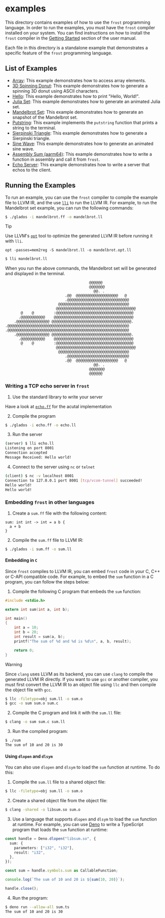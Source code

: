 # examples

This directory contains examples of how to use the `frost` programming language.
In order to run the examples, you must have the `frost` compiler installed on
your system. You can find instructions on how to install the `frost` compiler in
the
[Getting Started](https://oriol-linan.gitbook.io/frost/user-manual/getting-started)
section of the user manual.

Each file in this directory is a standalone example that demonstrates a specific
feature of the `frost` programming language.

## List of Examples

- [Array](array.ff): This example demonstrates how to access array elements.
- [3D Spinning Donut](donut.ff): This example demonstrates how to generate a
  spinning 3D donut using ASCII characters.
- [Hello](hello.ff): This example demonstrates how to print "Hello, World!".
- [Julia Set](julia.ff): This example demonstrates how to generate an animated
  Julia set.
- [Mandelbrot Set](mandelbrot.ff): This example demonstrates how to generate an
  snapshot of the Mandelbrot set.
- [Putstring](putstring.ff): This example implements the `putstring` function
  that prints a string to the terminal.
- [Sierpinski Triangle](sierpinski.ff): This example demonstrates how to
  generate a Sierpinski triangle.
- [Sine Wave](sine.ff): This example demonstrates how to generate an animated
  sine wave.
- [Assembly Sum (aarm64)](sum_aarm64.ff): This example demonstrates how to write
  a function in assembly and call it from `frost`.
- [Echo Server](echo.ff): This example demonstrates how to write a server that
  echos to the client.

## Running the Examples

To run an example, you can use the `frost` compiler to compile the example file
to LLVM IR, and the use [`lli`](https://llvm.org/docs/CommandGuide/lli.html) to
run the LLVM IR. For example, to run the Mandelbrot set example, you can run the
following commands:

```sh
$ ./glados -i mandelbrot.ff -o mandelbrot.ll
```

> [!TIP]
> Use LLVM's [`opt`](https://llvm.org/docs/CommandGuide/opt.html) tool to
> optimize the generated LLVM IR before running it with `lli`.
>
> ```
> opt -passes=mem2reg -S mandelbrot.ll -o mandelbrot.opt.ll
> ```

```sh
$ lli mandelbrot.ll
```

When you run the above commands, the Mandelbrot set will be generated and
displayed in the terminal.

```
                                      @@@@@@                                   
                                      @@@@@@@                                  
                                        @@. .                                  
                           .@@  @@@@@@@@@@@@@@@@@@@   @                        
                           .@@@@@@@@@@@@@@@@@@@@@@@@@@@@                       
                        @@@@@@@@@@@@@@@@@@@@@@@@@@@@@@@@                       
                       @@@@@@@@@@@@@@@@@@@@@@@@@@@@@@@@@@@@                    
       @    @         :@@@@@@@@@@@@@@@@@@@@@@@@@@@@@@@@@@@                     
      .@@@@@@@@@@@    @@@@@@@@@@@@@@@@@@@@@@@@@@@@@@@@@@@@                     
    .@@@@@@@@@@@@@@@ @@@@@@@@@@@@@@@@@@@@@@@@@@@@@@@@@@@@.                     
.@@@@@@@@@@@@@@@@@@@@@@@@@@@@@@@@@@@@@@@@@@@@@@@@@@@@@@@                       
.@@@@@@@@@@@@@@@@@@@@@@@@@@@@@@@@@@@@@@@@@@@@@@@@@@@@@@@                       
    .@@@@@@@@@@@@@@@ @@@@@@@@@@@@@@@@@@@@@@@@@@@@@@@@@@@@.                     
      .@@@@@@@@@@@    @@@@@@@@@@@@@@@@@@@@@@@@@@@@@@@@@@@@                     
       @    @         :@@@@@@@@@@@@@@@@@@@@@@@@@@@@@@@@@@@                     
                       @@@@@@@@@@@@@@@@@@@@@@@@@@@@@@@@@@@@                    
                        @@@@@@@@@@@@@@@@@@@@@@@@@@@@@@@@                       
                           .@@@@@@@@@@@@@@@@@@@@@@@@@@@@                       
                           .@@  @@@@@@@@@@@@@@@@@@@   @                        
                                        @@. .                                  
                                      @@@@@@@                                  
                                      @@@@@@
```

### Writing a TCP echo server in `frost`

1. Use the standard library to write your server

Have a look at [`echo.ff`](echo.ff) for the acutal implementation

2. Compile the program

```sh
$ ./glados -i echo.ff -o echo.ll
```

3. Run the server

```sh
(server) $ lli echo.ll
Listening on port 8001
Connection accepted
Message Received: Hello world!
```

4. Connect to the server using `nc` or `telnet`

```sh
(client) $ nc -v localhost 8001
Connection to 127.0.0.1 port 8001 [tcp/vcom-tunnel] succeeded!
Hello world!
Hello world!
```

### Embedding `frost` in other languages

1. Create a `sum.ff` file with the following content:

```
sum: int int -> int = a b {
  a + b
}
```

2. Compile the `sum.ff` file to LLVM IR:

```sh
$ ./glados -i sum.ff -o sum.ll
```

#### Embedding in `C`

Since `frost` compiles to LLVM IR, you can embed `frost` code in your C, C++ or
C-API compatible code. For example, to embed the `sum` function in a C program,
you can follow the steps below:

1. Compile the following C program that embeds the `sum` function:

```c
#include <stdio.h>

extern int sum(int a, int b);

int main()
{
    int a = 10;
    int b = 20;
    int result = sum(a, b);
    printf("The sum of %d and %d is %d\n", a, b, result);

    return 0;
}
```

> [!WARNING]
> Since `clang` uses LLVM as its backend, you can use `clang` to compile the
> generated LLVM IR directly. If you want to use `gcc` or another compiler, you
> must first convert the LLVM IR to an object file using `llc` and then compile
> the object file with `gcc`.
>
> ```sh
> $ llc -filetype=obj sum.ll -o sum.o
> $ gcc -o sum sum.o sum.c
> ```

2. Compile the C program and link it with the `sum.ll` file:

```sh
$ clang -o sum sum.c sum.ll
```

3. Run the compiled program:

```sh
$ ./sum
The sum of 10 and 20 is 30
```

#### Using `dlopen` and `dlsym`

You can also use `dlopen` and `dlsym` to load the `sum` function at runtime. To
do this:

1. Compile the `sum.ll` file to a shared object file:

```sh
$ llc -filetype=obj sum.ll -o sum.o
```

2. Create a shared object file from the object file:

```sh
$ clang -shared -o libsum.so sum.o
```

3. Use a language that supports `dlopen` and `dlsym` to load the `sum` function
   at runtime. For example, you can use [Deno](https://deno.com/) to write a
   TypeScript program that loads the `sum` function at runtime:

```ts
const handle = Deno.dlopen("libsum.so", {
  sum: {
    parameters: ["i32", "i32"],
    result: "i32",
  },
});

const sum = handle.symbols.sum as CallableFunction;

console.log(`The sum of 10 and 20 is ${sum(10, 20)}`);

handle.close();
```

4. Run the program:

```sh
$ deno run --allow-all sum.ts
The sum of 10 and 20 is 30
```
